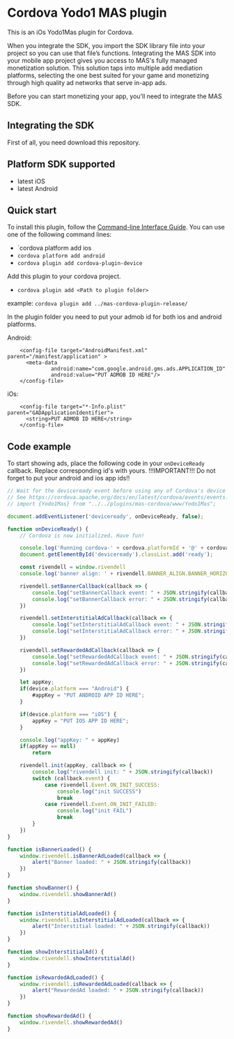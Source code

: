 Cordova Yodo1 MAS plugin<br>
=====
This is an iOs Yodo1Mas plugin for Cordova.

When you integrate the SDK, you import the SDK library file into your project so you can use that file’s functions. Integrating the MAS SDK into your mobile app project gives you access to MAS's fully managed monetization solution. This solution taps into multiple add mediation platforms, selecting the one best suited for your game and monetizing through high quality ad networks that serve in-app ads.

Before you can start monetizing your app, you’ll need to integrate the MAS SDK.

Integrating the SDK
----------
First of all, you need download this repository.



## Platform SDK supported ##

* latest iOS
* latest Android

## Quick start ##

To install this plugin, follow the [Command-line Interface Guide](http://cordova.apache.org/docs/en/edge/guide_cli_index.md.html#The%20Command-line%20Interface). You can use one of the following command lines:

* `cordova platform add ios
* `cordova platform add android`
* `cordova plugin add cordova-plugin-device`

Add this plugin to your cordova project.
* `cordova plugin add <Path to plugin folder>`

example: `cordova plugin add ../mas-cordova-plugin-release/`


In the plugin folder you need to put your admob id for both ios and android platforms.

Android:
```
    <config-file target="AndroidManifest.xml" parent="/manifest/application" >
      <meta-data
              android:name="com.google.android.gms.ads.APPLICATION_ID"
              android:value="PUT ADMOB ID HERE"/>
    </config-file>
```

iOs:
```
    <config-file target="*-Info.plist" parent="GADApplicationIdentifier">
      <string>PUT ADMOB ID HERE</string>
    </config-file>
```

## Code example ##

To start showing ads, place the following code in your `onDeviceReady` callback. Replace corresponding id's with yours.
!!!IMPORTANT!!! Do not forget to put your android and ios app ids!!

```javascript
// Wait for the deviceready event before using any of Cordova's device APIs.
// See https://cordova.apache.org/docs/en/latest/cordova/events/events.html#deviceready
// import {Yodo1Mas} from "../../plugins/mas-cordova/www/Yodo1Mas";

document.addEventListener('deviceready', onDeviceReady, false);

function onDeviceReady() {
    // Cordova is now initialized. Have fun!

    console.log('Running cordova-' + cordova.platformId + '@' + cordova.version);
    document.getElementById('deviceready').classList.add('ready');

    const rivendell = window.rivendell
    console.log('banner align: ' + rivendell.BANNER_ALIGN.BANNER_HORIZONTAL_CENTER)

    rivendell.setBannerCallback(callback => {
        console.log("setBannerCallback event: " + JSON.stringify(callback.event))
        console.log("setBannerCallback error: " + JSON.stringify(callback.error))
    })

    rivendell.setInterstitialAdCallback(callback => {
        console.log("setInterstitialAdCallback event: " + JSON.stringify(callback.event))
        console.log("setInterstitialAdCallback error: " + JSON.stringify(callback.error))
    })

    rivendell.setRewardedAdCallback(callback => {
        console.log("setRewardedAdCallback event: " + JSON.stringify(callback.event))
        console.log("setRewardedAdCallback error: " + JSON.stringify(callback.error))
    })

    let appKey;
    if(device.platform === "Android") {
        #appKey = "PUT ANDROID APP ID HERE";
    }

    if(device.platform === "iOS") {
        appKey = "PUT IOS APP ID HERE";
    }

    console.log("appKey: " + appKey)
    if(appKey == null)
        return

    rivendell.init(appKey, callback => {
        console.log("rivendell init: " + JSON.stringify(callback))
        switch (callback.event) {
            case rivendell.Event.ON_INIT_SUCCESS:
                console.log("init SUCCESS")
                break
            case rivendell.Event.ON_INIT_FAILED:
                console.log("init FAIL")
                break
        }
    })
}

function isBannerLoaded() {
    window.rivendell.isBannerAdLoaded(callback => {
        alert("Banner loaded: " + JSON.stringify(callback))
    })
}

function showBanner() {
    window.rivendell.showBannerAd()
}

function isInterstitialAdLoaded() {
    window.rivendell.isInterstitialAdLoaded(callback => {
        alert("Interstitial loaded: " + JSON.stringify(callback))
    })
}

function showInterstitialAd() {
    window.rivendell.showInterstitialAd()
}

function isRewardedAdLoaded() {
    window.rivendell.isRewardedAdLoaded(callback => {
        alert("RewardedAd loaded: " + JSON.stringify(callback))
    })
}

function showRewardedAd() {
    window.rivendell.showRewardedAd()
}

```
